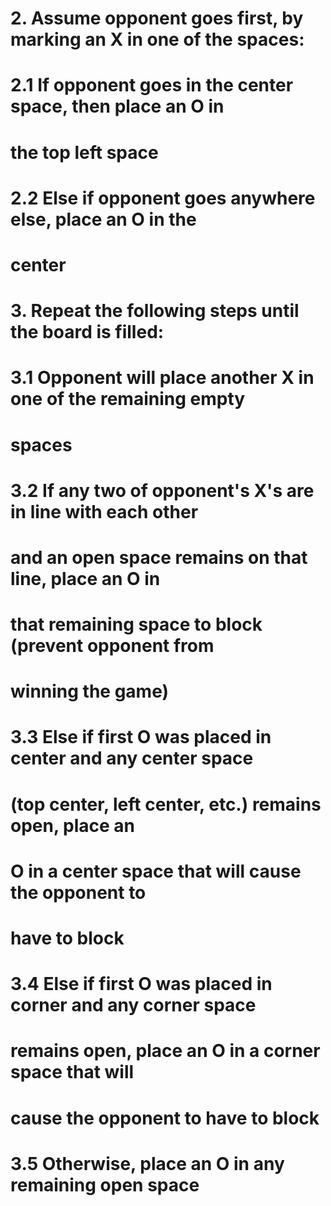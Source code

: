# 2. Assume opponent goes first, by marking an X in one of the spaces:
#    2.1 If opponent goes in the center space, then place an O in
#        the top left space
#    2.2 Else if opponent goes anywhere else, place an O in the
#        center
# 3. Repeat the following steps until the board is filled:
#    3.1 Opponent will place another X in one of the remaining empty
#        spaces
#    3.2 If any two of opponent's X's are in line with each other
#        and an open space remains on that line, place an O in
#        that remaining space to block (prevent opponent from
#        winning the game)
#    3.3 Else if first O was placed in center and any center space
#        (top center, left center, etc.) remains open, place an
#        O in a center space that will cause the opponent to
#        have to block
#    3.4 Else if first O was placed in corner and any corner space
#        remains open, place an O in a corner space that will
#        cause the opponent to have to block
#    3.5 Otherwise, place an O in any remaining open space